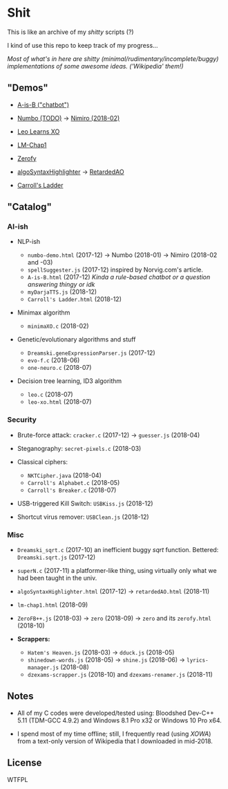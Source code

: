 # Shit
This is like an archive of my *shitty* scripts (?)

I kind of use this repo to keep track of my progress...

*Most of what's in here are shitty (minimal/rudimentary/incomplete/buggy) implementations of some awesome ideas. ('Wikipedia' them!)*

## "Demos"
- [A-is-B ("chatbot")](https://dreamski21.github.io/shit/2017-12/A-is-B_chatbot.html)

- [Numbo (TODO)](https://dreamski21.github.io/shit/2017-12/numbo-demo.html) -> [Nimiro (2018-02)](https://dreamski21.github.io/nimiro-2018-02/)

- [Leo Learns XO](https://dreamski21.github.io/shit/2018-07/leo-xo.html)

- [LM-Chap1](https://dreamski21.github.io/shit/2018-09/lm-chap1.html)

- [Zerofy](https://dreamski21.github.io/shit/2018-10/zerofy.html)

- [algoSyntaxHighlighter](https://dreamski21.github.io/shit/2017-12/algoSyntaxHighlighter.html) -> [RetardedAO](https://dreamski21.github.io/shit/2018-11/retardedAO.html)

- [Carroll's Ladder](https://dreamski21.github.io/shit/2018-12/Carroll's%20Ladder.html)

## "Catalog"

### AI-ish

* NLP-ish
  - `numbo-demo.html` (2017-12) -> Numbo (2018-01) -> Nimiro (2018-02 and -03)
  - `spellSuggester.js` (2017-12) inspired by Norvig.com's article.
  - `A-is-B.html` (2017-12) *Kinda a rule-based chatbot or a question answering thingy or idk*
  - `myDarjaTTS.js` (2018-12)
  - `Carroll's Ladder.html` (2018-12)

* Minimax algorithm
  - `minimaXO.c` (2018-02)

* Genetic/evolutionary algorithms and stuff
  - `Dreamski.geneExpressionParser.js` (2017-12)
  - `evo-f.c` (2018-06)
  - `one-neuro.c` (2018-07)
  
* Decision tree learning, ID3 algorithm
  - `leo.c` (2018-07)
  - `leo-xo.html` (2018-07)

### Security
* Brute-force attack: `cracker.c` (2017-12) -> `guesser.js` (2018-04)

* Steganography: `secret-pixels.c` (2018-03)

* Classical ciphers:
  - `NKTCipher.java` (2018-04)
  - `Carroll's Alphabet.c` (2018-05)
  - `Carroll's Breaker.c` (2018-07)

* USB-triggered Kill Switch: `USBKiss.js` (2018-12)

* Shortcut virus remover: `USBClean.js` (2018-12)

### Misc
- `Dreamski_sqrt.c` (2017-10) an inefficient buggy *sqrt* function. Bettered: `Dreamski.sqrt.js` (2017-12)

- `superN.c` (2017-11) a platformer-like thing, using virtually only what we had been taught in the univ.


- `algoSyntaxHighlighter.html` (2017-12) -> `retardedAO.html` (2018-11)

- `lm-chap1.html` (2018-09)

- `ZeroFB++.js` (2018-03) -> `zero` (2018-09) -> `zero` and its `zerofy.html` (2018-10)

- **Scrappers:**
  - `Hatem's Heaven.js` (2018-03) -> `dduck.js` (2018-05)
  - `shinedown-words.js` (2018-05) -> `shine.js` (2018-06) -> `lyrics-manager.js` (2018-08)
  - `dzexams-scrapper.js` (2018-10) and `dzexams-renamer.js` (2018-11)

## Notes
- All of my C codes were developed/tested using: Bloodshed Dev-C++ 5.11 (TDM-GCC 4.9.2) and Windows 8.1 Pro x32 or Windows 10 Pro x64.

- I spend most of my time offline; still, I frequently read (using *XOWA*) from a text-only version of Wikipedia that I downloaded in mid-2018.

## License
WTFPL
